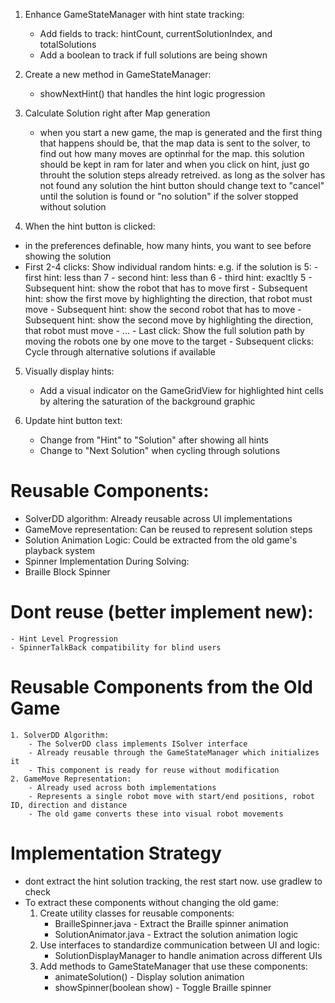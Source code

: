 1. Enhance GameStateManager with hint state tracking:
   - Add fields to track: hintCount, currentSolutionIndex, and totalSolutions
   - Add a boolean to track if full solutions are being shown
   
2. Create a new method in GameStateManager:
   - showNextHint() that handles the hint logic progression
   
3. Calculate Solution right after Map generation
   - when you start a new game, the map is generated and the first thing that happens should be, that the map data is sent to the solver, to find out how many moves are optinḿal for the map. this solution should be kept in ram for later and when you click on hint, just go throuht the solution steps already retreived. as long as the solver has not found any solution the hint button should change text to "cancel" until the solution is found or "no solution" if the solver stopped without solution 

4. When the hint button is clicked:
  - in the preferences definable, how many hints, you want to see before showing the solution
   - First 2-4 clicks: Show individual random hints: e.g. if the solution is 5:
    - first hint: less than 7
    - second hint: less than 6
    - third hint: exacltly 5
    - Subsequent hint: show the robot that has to move first
    - Subsequent hint: show the first move by highlighting the direction, that robot must move
    - Subsequent hint: show the second robot that has to move
    - Subsequent hint: show the second move by highlighting the direction, that robot must move
    - ...
    - Last click: Show the full solution path by moving the robots one by one move to the target
    - Subsequent clicks: Cycle through alternative solutions if available
   
5. Visually display hints:
   - Add a visual indicator on the GameGridView for highlighted hint cells by altering the saturation of the background graphic
   
6. Update hint button text:
   - Change from "Hint" to "Solution" after showing all hints
   - Change to "Next Solution" when cycling through solutions

# Reusable Components:
- SolverDD algorithm: Already reusable across UI implementations
- GameMove representation: Can be reused to represent solution steps
- Solution Animation Logic: Could be extracted from the old game's playback system
- Spinner Implementation During Solving:
- Braille Block Spinner
    
# Dont reuse (better implement new): 

    - Hint Level Progression
    - SpinnerTalkBack compatibility for blind users

# Reusable Components from the Old Game
    1. SolverDD Algorithm:
        - The SolverDD class implements ISolver interface
        - Already reusable through the GameStateManager which initializes it
        - This component is ready for reuse without modification
    2. GameMove Representation:
        - Already used across both implementations
        - Represents a single robot move with start/end positions, robot ID, direction and distance
        - The old game converts these into visual robot movements

# Implementation Strategy
- dont extract the hint solution tracking, the rest start now. use gradlew to check
- To extract these components without changing the old game:
    1. Create utility classes for reusable components:
        - BrailleSpinner.java - Extract the Braille spinner animation
        - SolutionAnimator.java - Extract the solution animation logic
    2. Use interfaces to standardize communication between UI and logic:
        - SolutionDisplayManager to handle animation across different UIs
    3. Add methods to GameStateManager that use these components:
        - animateSolution() - Display solution animation
        - showSpinner(boolean show) - Toggle Braille spinner